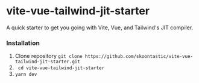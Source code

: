 # vite-vue-tailwind-jit-starter

A quick starter to get you going with Vite, Vue, and Tailwind's JIT compiler.

### Installation
1. Clone repository
``` git clone https://github.com/skoontastic/vite-vue-tailwind-jit-starter.git ```
2. ``` cd vite-vue-tailwind-jit-starter```
3. ``` yarn dev ```
